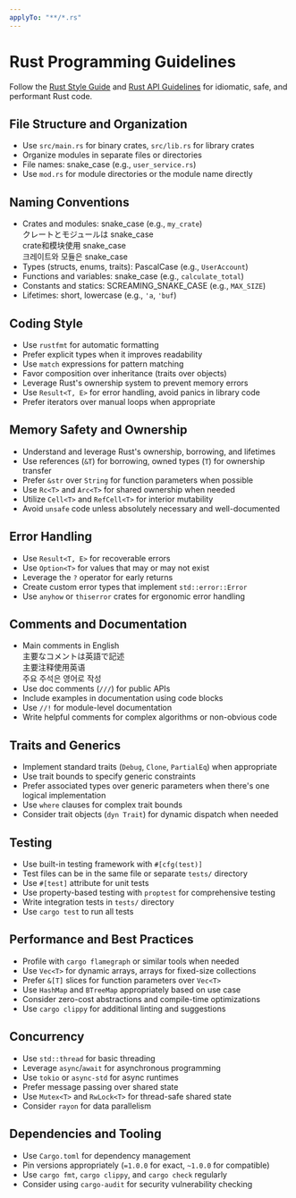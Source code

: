 ```yaml
---
applyTo: "**/*.rs"
---
```


# Rust Programming Guidelines

Follow the [Rust Style Guide](https://doc.rust-lang.org/style-guide/) and [Rust API Guidelines](https://rust-lang.github.io/api-guidelines/) for idiomatic, safe, and performant Rust code.

## File Structure and Organization
- Use `src/main.rs` for binary crates, `src/lib.rs` for library crates
- Organize modules in separate files or directories
- File names: snake_case (e.g., `user_service.rs`)
- Use `mod.rs` for module directories or the module name directly

## Naming Conventions
- Crates and modules: snake_case (e.g., `my_crate`)  
  クレートとモジュールは snake_case  
  crate和模块使用 snake_case  
  크레이트와 모듈은 snake_case
- Types (structs, enums, traits): PascalCase (e.g., `UserAccount`)
- Functions and variables: snake_case (e.g., `calculate_total`)
- Constants and statics: SCREAMING_SNAKE_CASE (e.g., `MAX_SIZE`)
- Lifetimes: short, lowercase (e.g., `'a`, `'buf`)

## Coding Style
- Use `rustfmt` for automatic formatting
- Prefer explicit types when it improves readability
- Use `match` expressions for pattern matching
- Favor composition over inheritance (traits over objects)
- Leverage Rust's ownership system to prevent memory errors
- Use `Result<T, E>` for error handling, avoid panics in library code
- Prefer iterators over manual loops when appropriate

## Memory Safety and Ownership
- Understand and leverage Rust's ownership, borrowing, and lifetimes
- Use references (`&T`) for borrowing, owned types (`T`) for ownership transfer
- Prefer `&str` over `String` for function parameters when possible
- Use `Rc<T>` and `Arc<T>` for shared ownership when needed
- Utilize `Cell<T>` and `RefCell<T>` for interior mutability
- Avoid `unsafe` code unless absolutely necessary and well-documented

## Error Handling
- Use `Result<T, E>` for recoverable errors
- Use `Option<T>` for values that may or may not exist
- Leverage the `?` operator for early returns
- Create custom error types that implement `std::error::Error`
- Use `anyhow` or `thiserror` crates for ergonomic error handling

## Comments and Documentation
- Main comments in English  
  主要なコメントは英語で記述  
  主要注释使用英语  
  주요 주석은 영어로 작성
- Use doc comments (`///`) for public APIs
- Include examples in documentation using code blocks
- Use `//!` for module-level documentation
- Write helpful comments for complex algorithms or non-obvious code

## Traits and Generics
- Implement standard traits (`Debug`, `Clone`, `PartialEq`) when appropriate
- Use trait bounds to specify generic constraints
- Prefer associated types over generic parameters when there's one logical implementation
- Use `where` clauses for complex trait bounds
- Consider trait objects (`dyn Trait`) for dynamic dispatch when needed

## Testing
- Use built-in testing framework with `#[cfg(test)]`
- Test files can be in the same file or separate `tests/` directory
- Use `#[test]` attribute for unit tests
- Use property-based testing with `proptest` for comprehensive testing
- Write integration tests in `tests/` directory
- Use `cargo test` to run all tests

## Performance and Best Practices
- Profile with `cargo flamegraph` or similar tools when needed
- Use `Vec<T>` for dynamic arrays, arrays for fixed-size collections
- Prefer `&[T]` slices for function parameters over `Vec<T>`
- Use `HashMap` and `BTreeMap` appropriately based on use case
- Consider zero-cost abstractions and compile-time optimizations
- Use `cargo clippy` for additional linting and suggestions

## Concurrency
- Use `std::thread` for basic threading
- Leverage `async`/`await` for asynchronous programming
- Use `tokio` or `async-std` for async runtimes
- Prefer message passing over shared state
- Use `Mutex<T>` and `RwLock<T>` for thread-safe shared state
- Consider `rayon` for data parallelism

## Dependencies and Tooling
- Use `Cargo.toml` for dependency management
- Pin versions appropriately (`=1.0.0` for exact, `~1.0.0` for compatible)
- Use `cargo fmt`, `cargo clippy`, and `cargo check` regularly
- Consider using `cargo-audit` for security vulnerability checking